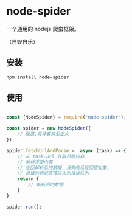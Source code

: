 # node-spider

一个通用的 nodejs 爬虫框架。

（自娱自乐）

## 安装
```bash
npm install node-spider
```

## 使用
```javascript

const {NodeSpider} = require('node-spider');

const spider = new NodeSpider({
    // 配置,具体看类型定义
});

spider.fetchUrlAndParse =  async (task) => {
    // 从 task.url 获取页面内容
    // 解析页面内容
    // 返回解析后的数据，没有的话返回空对象。
    // 报错的话就直接进入到错误队列
    return {
        // 解析后的数据
    }
}

spider.run();
```